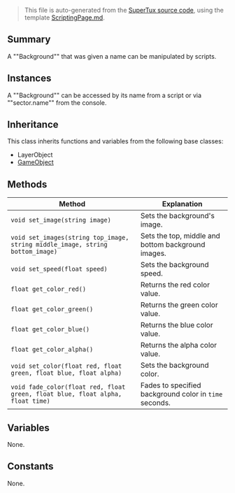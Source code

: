 > This file is auto-generated from the [SuperTux source code](https://github.com/SuperTux/supertux/tree/master/src), using the template [ScriptingPage.md](https://github.com/SuperTux/wiki/tree/master/templates/ScriptingPage.md).

Summary
-------

A ""Background"" that was given a name can be manipulated by scripts.

Instances
--------

A ""Background"" can be accessed by its name from a script or via ""sector.name"" from the console. 

Inheritance
--------

This class inherits functions and variables from the following base classes:
* LayerObject
* [GameObject](https://github.com/SuperTux/supertux/wiki/ScriptingGameObject)


Methods
-------

Method | Explanation
-------|-------
`void set_image(string image)` | Sets the background's image.
`void set_images(string top_image, string middle_image, string bottom_image)` | Sets the top, middle and bottom background images.
`void set_speed(float speed)` | Sets the background speed.
`float get_color_red()` | Returns the red color value.
`float get_color_green()` | Returns the green color value.
`float get_color_blue()` | Returns the blue color value.
`float get_color_alpha()` | Returns the alpha color value.
`void set_color(float red, float green, float blue, float alpha)` | Sets the background color.
`void fade_color(float red, float green, float blue, float alpha, float time)` | Fades to specified background color in `time` seconds.


Variables
---------

None.

Constants
---------

None.
